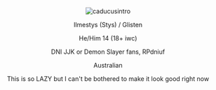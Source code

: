 #     

<div align="center">

![caducusintro](https://github.com/user-attachments/assets/cb4ea546-f6d3-43c5-8e76-4915f0e3db2f)<br/>


<p align=center> Ilmestys (Stys) / Glisten
<p align=center> He/Him 14 (18+ iwc)
<p align=center> DNI JJK or Demon Slayer fans, RPdniuf

<p align=center> Australian
<p align=center> This is so LAZY but I can't be bothered to make it look good right now
